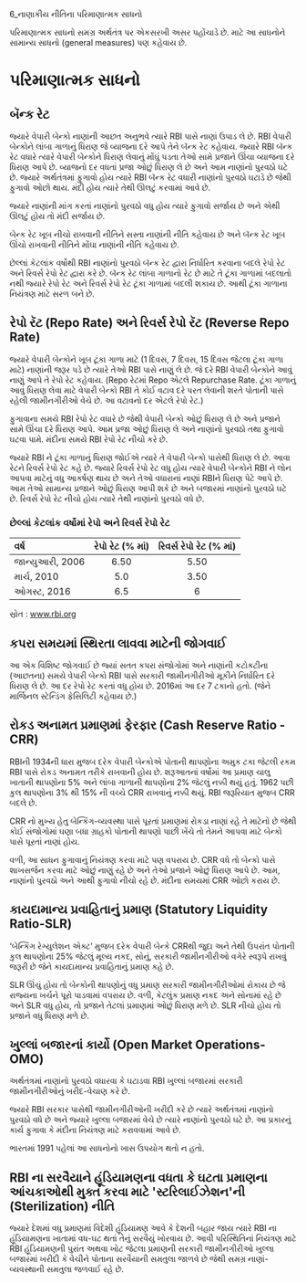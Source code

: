 6_નાણાકીય નીતિના પરિમાણાત્મક સાધનો

પરિમાણાત્મક સાધનો સમગ્ર અર્થતંત્ર પર એકસરખી અસર પહોંચાડે છે. માટે આ સાધનોને સામાન્ય સાધનો (general measures) પણ કહેવાય છે.

# પરિમાણાત્મક સાધનો

## બૅન્ક રેટ

જ્યારે વેપારી બેન્કો નાણાંની આછત અનુભવે ત્યારે RBI પાસે નાણાં ઉપાડ લે છે. RBI વેપારી બેન્કોને લાંબા ગાળાનું ધિરાણ જે વ્યાજના દરે આપે તેને બૅન્ક રેટ કહેવાય. જ્યારે RBI બૅન્ક રેટ વધારે ત્યારે વેપારી બેન્કોને ધિરાણ લેવાનું મોંઘું પડતા તેઓ સામે પ્રજાને ઊંચા વ્યાજના દરે ધિરાણ આપે છે. વ્યાજનો દર વધતાં પ્રજા ઓછું ધિરાણ લે છે અને આમ નાણાંનો પુરવઠો ઘટે છે. જ્યારે અર્થતંત્રમાં ફુગાવો હોય ત્યારે RBI બૅન્ક રેટ વધારી નાણાંનો પુરવઠો ઘટાડે છે જેથી ફુગાવો ઓછો થાય. મંદી હોય ત્યારે તેથી ઊલટું કરવામાં આવે છે.

જ્યારે નાણાંની માંગ કરતાં નાણાંનો પુરવઠો વધુ હોય ત્યારે ફુગાવો સર્જાય છે અને એથી ઊલટું હોય તો મંદી સર્જાય છે.

બેન્ક રેટ ખૂબ નીચો રાખવાની નીતિને સસ્તા નાણાંની નીતિ કહેવાય છે અને બૅન્ક રેટ ખૂબ ઊંચો રાખવાની નીતિને મોંઘા નાણાંની નીતિ કહેવાય છે.

છેલ્લાં કેટલાંક વર્ષોથી RBI નાણાંનો પુરવઠો બૅન્ક રેટ દ્વારા નિર્ધારિત કરવાના બદલે રેપો રેટ અને રિવર્સ રેપો રેટ દ્વારા કરે છે. બૅન્ક રેટ લાંબા ગાળાનો રેટ છે માટે તે ટૂંકા ગાળામાં બદલાતો નથી જ્યારે રેપો રેટ અને રિવર્સ રેપો રેટ ટૂંકા ગાળામાં બદલી શકાય છે. આથી ટૂંકા ગાળાના નિયંત્રણ માટે સરળ બને છે.

## રેપો રૅટ (Repo Rate) અને રિવર્સ રેપો રૅટ (Reverse Repo Rate)

જ્યારે વેપારી બેન્કોને ખૂબ ટૂંકા ગાળા માટે (1 દિવસ, 7 દિવસ, 15 દિવસ જેટલા ટૂંકા ગાળા માટે) નાણાંની જરૂર પડે છે ત્યારે તેઓ RBI પાસે નાણું લે છે. જે દરે RBI વેપારી બેન્કોને આવું નાણું આપે તે રેપો રેટ કહેવાય.
(Repo રેટમાં Repo એટલે Repurchase Rate. ટૂંકા ગાળાનું આવું ધિરાણ લેવા માટે વેપારી બેન્કો RBI તે કોઈ વટાવ દરે પરત લેવાની શરતે પોતાની પાસે રહેલી જામીનગીરીઓ વેચે છે. આ વટાવનો દર એટલે રેપો રેટ.)

ફુગાવાના સમયે RBI રેપો રેટ વધારે છે જેથી વેપારી બેન્કો ઓછું ધિરાણ લે છે અને પ્રજાને સામે ઊંચા દરે ધિરાણ આપે. આમ પ્રજા ઓછું ધિરાણ લે અને નાણાંનો પુરવઠો તથા ફુગાવો ઘટવા પામે. મંદીના સમયે RBI રેપો રેટ નીચો કરે છે.

જ્યારે RBI ને ટૂંકા ગાળાનું ધિરાણ જોઈએ ત્યારે તે વેપારી બેન્કો પાસેથી ધિરાણ લે છે. આવા રેટને રિવર્સ રેપો રેટ કહે છે. જ્યારે રિવર્સ રેપો રેટ વધુ હોય ત્યારે વેપારી બેન્કોને RBI ને લોન આપવા માટેનું વધુ આકર્ષણ થાય છે અને તેઓ વધારાનાં નાણાં RBIને ધિરાણ પેટે આપે છે. આમ તેઓ સામાન્ય પ્રજાને ઓછું ધિરાણ આપી શકે છે અને બજારમાં નાણાંનો પુરવઠો ઘટે છે. રિવર્સ રેપો રેટ નીચો હોય ત્યારે તેથી નાણાંનો પુરવઠો વધે છે.

### છેલ્લાં કેટલાંક વર્ષોમાં રેપો અને રિવર્સ રેપો રેટ

| વર્ષ          | રેપો રેટ  (\% માં) | રિવર્સ રેપો રેટ  (\% માં) |
| :------------ | :---------------: | :---------------------: |
| જાન્યુઆરી, 2006 |       6.50        |          5.50           |
| માર્ચ, 2010    |       5.0         |          3.50           |
| ઓગસ્ટ, 2016   |       6.5         |           6             |

સ્રોત : www.rbi.org

## કપરા સમયમાં સ્થિરતા લાવવા માટેની જોગવાઈ

આ એક વિશિષ્ટ જોગવાઈ છે જ્યાં સતત કપરા સંજોગોમાં અને નાણાંની કટોકટીના (આછતના) સમયે વેપારી બેન્કો RBI પાસે સરકારી જામીનગીરીઓ મૂકીને નિર્ધારિત દરે ધિરાણ લે છે. આ દર રેપો રેટ કરતાં વધુ હોય છે. 2016માં આ દર 7 ટકાનો હતો. (જેને માર્જિનલ સ્ટેન્ડિંગ ફેસિલિટી કહેવાય છે.)

## રોકડ અનામત પ્રમાણમાં ફેરફાર (Cash Reserve Ratio - CRR)

RBIની 1934ની ધારા મુજબ દરેક વેપારી બેન્કોએ પોતાની થાપણોના અમુક ટકા જેટલી રકમ RBI પાસે રોકડ અનામત તરીકે રાખવાની હોય છે. શરૂઆતનાં વર્ષોમાં આ પ્રમાણ ચાલુ ખાતાની થાપણોના $5 \%$ અને લાંબા ગાળાની થાપણોના $2 \%$ જેટલું નક્કી થયું હતું. 1962 પછી કુલ થાપણોના $3 \%$ થી $15 \%$ ની વચ્ચે CRR રાખવાનું નક્કી થયું. RBI જરૂરિયાત મુજબ CRR બદલે છે.

CRR નો મુખ્ય હેતુ બેન્કિંગ-વ્યવસ્થા પાસે પૂરતાં પ્રમાણમાં રોકડા નાણાં રહે તે માટેનો છે જેથી કોઈ સંજોગોમાં ઘણા બધા ગ્રાહકો પોતાની થાપણો પાછી ખેંચે તો તેમને આપવા માટે બેન્કો પાસે પૂરતાં નાણાં હોય.

વળી, આ સાધન ફુગાવાનું નિયંત્રણ કરવા માટે પણ વપરાય છે. CRR વધે તો બેન્કો પાસે શાખસર્જન કરવા માટે ઓછું નાણું રહે છે અને તેઓ પ્રજાને ઓછું ધિરાણ આપે છે. આમ, નાણાંનો પુરવઠો અને આથી ફુગાવો નીચો રહે છે. મંદીના સમયમાં CRR ઓછો કરાય છે.

## કાયદામાન્ય પ્રવાહિતાનું પ્રમાણ (Statutory Liquidity Ratio-SLR)

‘બેન્કિંગ રેગ્યુલેશન એક્ટ’ મુજબ દરેક વેપારી બેન્કે CRRથી જુદા અને તેથી ઉપરાંત પોતાની કુલ થાપણોના $25 \%$ જેટલું મૂલ્ય નકદ, સોનું, સરકારી જામીનગીરીઓ વગેરે સ્વરૂપે રાખવું જરૂરી છે જેને કાયદામાન્ય પ્રવાહિતાનું પ્રમાણ કહે છે.

SLR ઊંચું હોય તો બેન્કોની થાપણોનું વધુ પ્રમાણ સરકારી જામીનગીરીઓમાં રોકાય છે જે રાજ્યના ખર્ચને પૂરો પાડવામાં વપરાય છે. વળી, કેટલુંક પ્રમાણ નકદ અને સોનામાં રહે છે અને SLR વધુ હોય, તો પ્રજાને તેટલાં પ્રમાણમાં ઓછું ધિરાણ મળે છે. SLR નીચો હોય તો પ્રજાને વધુ ધિરાણ મળે છે.

## ખુલ્લાં બજારનાં કાર્યો (Open Market Operations-OMO)

અર્થતંત્રમાં નાણાંનો પુરવઠો વધારવા કે ઘટાડવા RBI ખુલ્લાં બજારમાં સરકારી જામીનગીરીઓનું ખરીદ-વેચાણ કરે છે.

જ્યારે RBI સરકાર પાસેથી જામીનગીરીઓની ખરીદી કરે છે ત્યારે અર્થતંત્રમાં નાણાંનો પુરવઠો વધે છે અને જ્યારે ખુલ્લા બજારમાં વેચે છે ત્યારે નાણાંનો પુરવઠો ઘટે છે. આ પ્રકારનું કાર્ય ફુગાવા કે મંદીના નિયંત્રણ માટે કરાવવામાં આવે છે.

ભારતમાં 1991 પહેલાં આ સાધનોનો ખાસ ઉપયોગ થતો ન હતો.

## RBI ના સરવૈયાને હૂંડિયામણના વધતા કે ઘટતા પ્રમાણના આંચકાઓથી મુક્ત કરવા માટે 'સ્ટરિલાઈઝેશન'ની (Sterilization) નીતિ

જ્યારે દેશમાં વધુ પ્રમાણમાં વિદેશી હૂંડિયામણ આવે કે દેશની બહાર જાય ત્યારે RBI ના હૂંડિયામણના ખાતામાં વધ-ઘટ થતાં તેનું સરવૈયું ખોરવાય છે. આવી પરિસ્થિતિનાં નિયંત્રણ માટે RBI હૂંડિયામણની પુરાંત અથવા ખોટ જેટલા પ્રમાણની સરકારી જામીનગીરીઓ ખુલ્લા બજારમાં ખરીદી કે વેચીને પોતાના સરવૈયાની સમતુલા જાળવે છે જેથી સમગ્ર નાણાં-વ્યવસ્થાની સમતુલા જળવાઈ રહે છે.
